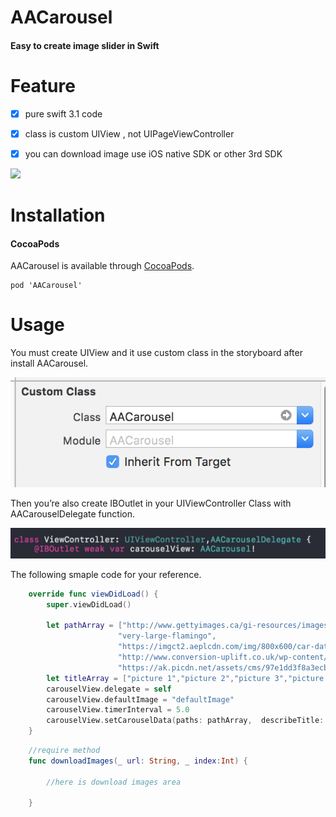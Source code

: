 # AACarousel

#### Easy to create image slider in Swift


# Feature

- [x] pure swift 3.1 code
- [x] class is custom UIView , not UIPageViewController
- [x] you can download image use iOS native SDK or other 3rd SDK 


![](./sampleImage/imageSlider.gif)


# Installation

#### CocoaPods

AACarousel is available through [CocoaPods](http://cocoapods.org).

    pod 'AACarousel'

# Usage

You must create UIView and it use custom class in the storyboard after install AACarousel.

![](./sampleImage/customClass.png)

Then you’re also create IBOutlet in your UIViewController Class with AACarouselDelegate function.

![](./sampleImage/IBOutlet.png)

The following smaple code for your reference.

```swift
    override func viewDidLoad() {
        super.viewDidLoad()
     
        let pathArray = ["http://www.gettyimages.ca/gi-resources/images/Embed/new/embed2.jpg",
                        "very-large-flamingo",
                        "https://imgct2.aeplcdn.com/img/800x600/car-data/big/honda-amaze-image-12749.png",
                        "http://www.conversion-uplift.co.uk/wp-content/uploads/2016/09/Lamborghini-Huracan-Image-672x372.jpg",
                        "https://ak.picdn.net/assets/cms/97e1dd3f8a3ecb81356fe754a1a113f31b6dbfd4-stock-photo-photo-of-a-common-kingfisher-alcedo-atthis-adult-male-perched-on-a-lichen-covered-branch-107647640.jpg"]
        let titleArray = ["picture 1","picture 2","picture 3","picture 4","picture 5"]
        carouselView.delegate = self
        carouselView.defaultImage = "defaultImage"
        carouselView.timerInterval = 5.0
        carouselView.setCarouselData(paths: pathArray,  describeTitle: titleArray, isAutoScroll: true)
    }
```

```swift
    //require method
    func downloadImages(_ url: String, _ index:Int) {
        
        //here is download images area
 
    }
```
